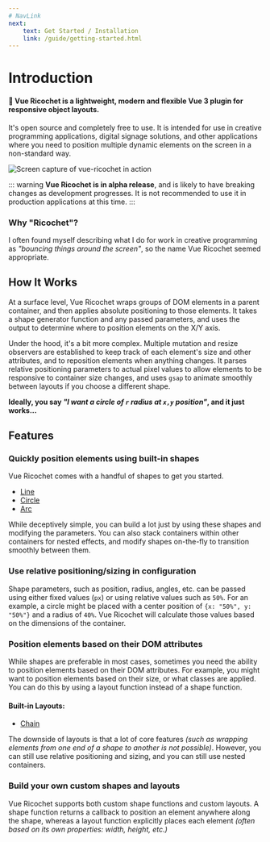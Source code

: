 ```yaml
---
# NavLink
next:
    text: Get Started / Installation
    link: /guide/getting-started.html
---
```


# Introduction

#### **🥏 Vue Ricochet is a lightweight, modern and flexible Vue 3 plugin for responsive object layouts.**

It's open source and completely free to use. It is intended for use in creative programming applications, digital signage solutions, and other applications where you need to position multiple dynamic elements on the screen in a non-standard way.

![Screen capture of vue-ricochet in action](https://github.com/marchantweb/vue-ricochet/blob/main/cover.gif?raw=true)

::: warning
**Vue Ricochet is in alpha release**, and is likely to have breaking changes as development progresses. It is not recommended to use it in production applications at this time.
:::

### Why "Ricochet"?

I often found myself describing what I do for work in creative programming as _"bouncing things around the screen"_, so the name Vue Ricochet seemed appropriate.

## How It Works

At a surface level, Vue Ricochet wraps groups of DOM elements in a parent container, and then applies absolute positioning to those elements. It takes a shape generator function and any passed parameters, and uses the output to determine where to position elements on the X/Y axis.

Under the hood, it's a bit more complex. Multiple mutation and resize observers are established to keep track of each element's size and other attributes, and to reposition elements when anything changes. It parses relative positioning parameters to actual pixel values to allow elements to be responsive to container size changes, and uses `gsap` to animate smoothly between layouts if you choose a different shape.

**Ideally, you say _"I want a circle of `r` radius at `x,y` position"_, and it just works...**

## Features

### Quickly position elements using built-in shapes

Vue Ricochet comes with a handful of shapes to get you started.

- [Line](../config/#line)
- [Circle](#)
- [Arc](#)

While deceptively simple, you can build a lot just by using these shapes and modifying the parameters. You can also stack containers within other containers for nested effects, and modify shapes on-the-fly to transition smoothly between them.

### Use relative positioning/sizing in configuration

Shape parameters, such as position, radius, angles, etc. can be passed using either fixed values (`px`) or using relative values such as `50%`. For an example, a circle might be placed with a center position of `{x: "50%", y: "50%"}` and a radius of `40%`. Vue Ricochet will calculate those values based on the dimensions of the container.

### Position elements based on their DOM attributes

While shapes are preferable in most cases, sometimes you need the ability to position elements based on their DOM attributes. For example, you might want to position elements based on their size, or what classes are applied. You can do this by using a layout function instead of a shape function.

#### Built-in Layouts:

- [Chain](#)

The downside of layouts is that a lot of core features _(such as wrapping elements from one end of a shape to another is not possible)_. However, you can still use relative positioning and sizing, and you can still use nested containers.

### Build your own custom shapes and layouts

Vue Ricochet supports both custom shape functions and custom layouts. A shape function returns a callback to position an element anywhere along the shape, whereas a layout function explicitly places each element _(often based on its own properties: width, height, etc.)_
